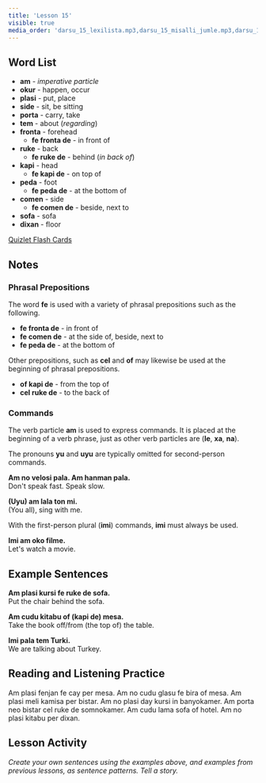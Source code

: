 ```yaml
---
title: 'Lesson 15'
visible: true
media_order: 'darsu_15_lexilista.mp3,darsu_15_misalli_jumle.mp3,darsu_15_doxoli_abyasa.mp3'
---
```


## Word List

* **am** - _imperative particle_
* **okur** - happen, occur
* **plasi** - put, place
* **side** - sit, be sitting 
* **porta** - carry, take
* **tem** - about (_regarding_)
* **fronta** - forehead
  * **fe fronta de** - in front of 
* **ruke** - back
  * **fe ruke de** - behind (_in back of_)
* **kapi** - head
  * **fe kapi de** - on top of 
* **peda** - foot
  * **fe peda de** - at the bottom of 
* **comen** - side
  * **fe comen de** - beside, next to
* **sofa** - sofa
* **dixan** - floor

[Quizlet Flash Cards](https://quizlet.com/562331011/globasa-101-lesson-15-flash-cards/) 

## Notes
### Phrasal Prepositions

The word **fe** is used with a variety of phrasal prepositions such as the following. 

* **fe fronta de** - in front of  
* **fe comen de** - at the side of, beside, next to
* **fe peda de** - at the bottom of  

Other prepositions, such as **cel** and **of** may likewise be used at the beginning of phrasal prepositions.

* **of kapi de** - from the top of  
* **cel ruke de** - to the back of

### Commands

The verb particle **am** is used to express commands. It is placed at the beginning of a verb phrase, just as other verb particles are (**le**, **xa**, **na**). 

The pronouns **yu** and **uyu** are typically omitted for second-person commands. 

**Am no velosi pala. Am hanman pala.**   
Don't speak fast. Speak slow. 

**(Uyu) am lala ton mi.**  
(You all), sing with me.

With the first-person plural (**imi**) commands, **imi** must always be used.

**Imi am oko filme.**  
Let's watch a movie.

## Example Sentences

**Am plasi kursi fe ruke de sofa.**  
Put the chair behind the sofa.

**Am cudu kitabu of (kapi de) mesa.**  
Take the book off/from (the top of) the table.

**Imi pala tem Turki.**  
We are talking about Turkey.

## Reading and Listening Practice

Am plasi fenjan fe cay per mesa. Am no cudu glasu fe bira of mesa. Am plasi meli kamisa per bistar. Am no plasi day kursi in banyokamer. Am porta neo bistar cel ruke de somnokamer. Am cudu lama sofa of hotel. Am no plasi kitabu per dixan. 
 
 ## Lesson Activity
 
_Create your own sentences using the examples above, and examples from previous lessons, as sentence patterns. Tell a story._

